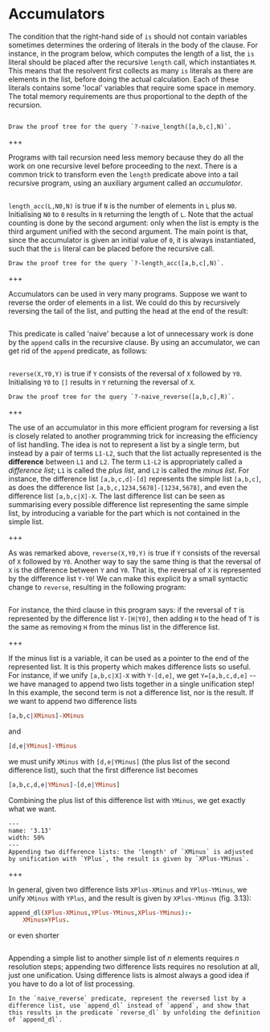 <!--H3: Section 3.6-->
# Accumulators #

The condition that the right-hand side of `is` should not contain variables sometimes determines the ordering of literals in the body of the clause. For instance, in the program below, which computes the length of a list, the `is` literal should be placed after the recursive `length` call, which instantiates `M`. This means that the resolvent first collects as many `is` literals as there are elements in the list, before doing the actual calculation. Each of these literals contains some 'local' variables that require some space in memory. The total memory requirements are thus proportional to the depth of the recursion.
```{swish} 3.6.0
```

```{exercise} 3.10
Draw the proof tree for the query `?-naive_length([a,b,c],N)`.
```

+++

Programs with tail recursion need less memory because they do all the work on one recursive level before proceeding to the next. There is a common trick to transform even the `length` predicate above into a tail recursive program, using an auxiliary argument called an *accumulator*.
```{swish} 3.6.1
```
`length_acc(L,N0,N)` is true if `N` is the number of elements in `L` plus `N0`. Initialising `N0` to `0` results in `N` returning the length of `L`. Note that the actual counting is done by the second argument: only when the list is empty is the third argument unified with the second argument. The main point is that, since the accumulator is given an initial value of `0`, it is always instantiated, such that the `is` literal can be placed before the recursive call.

```{exercise} 3.11
Draw the proof tree for the query `?-length_acc([a,b,c],N)`.
```

+++

Accumulators can be used in very many programs. Suppose we want to reverse the order of elements in a list. We could do this by recursively reversing the tail of the list, and putting the head at the end of the result:
```{swish} 3.6.2
```
This predicate is called 'naive' because a lot of unnecessary work is done by the `append` calls in the recursive clause.
By using an accumulator, we can get rid of the `append` predicate, as follows:
```{swish} 3.6.3
```
`reverse(X,Y0,Y)` is true if `Y` consists of the reversal of `X` followed by `Y0`. Initialising `Y0` to `[]` results in `Y` returning the reversal of `X`.

```{exercise} 3.12
Draw the proof tree for the query `?-naive_reverse([a,b,c],R)`.
```

+++

The use of an accumulator in this more efficient program for reversing a list is closely related to another programming trick for increasing the efficiency of list handling. The idea is not to represent a list by a single term, but instead by a pair of terms `L1-L2`, such that the list actually represented is the **difference** between `L1` and `L2`. The term `L1-L2` is appropriately called a *difference list*; `L1` is called the *plus list*, and `L2` is called the *minus list*. For instance, the difference list `[a,b,c,d]-[d]` represents the simple list `[a,b,c]`, as does the difference list `[a,b,c,1234,5678]-[1234,5678]`, and even the difference list `[a,b,c|X]-X`. The last difference list can be seen as summarising every possible difference list representing the same simple list, by introducing a variable for the part which is not contained in the simple list.

+++

As was remarked above, `reverse(X,Y0,Y)` is true if `Y` consists of the reversal of `X` followed by `Y0`. Another way to say the same thing is that the reversal of `X` is the difference between `Y` and `Y0`. That is, the reversal of `X` is represented by the difference list `Y-Y0`! We can make this explicit by a small syntactic change to `reverse`, resulting in the following program:
```{swish} 3.6.4
```
For instance, the third clause in this program says: if the reversal of `T` is represented by the difference list `Y-[H|Y0]`, then adding `H` to the head of `T` is the same as removing `H` from the minus list in the difference list.

+++

If the minus list is a variable, it can be used as a pointer to the end of the represented list. It is this property which makes difference lists so useful. For instance, if we unify `[a,b,c|X]-X` with `Y-[d,e]`, we get `Y=[a,b,c,d,e]` -- we have managed to append two lists together in a single unification step! In this example, the second term is not a difference list, nor is the result. If we want to append two difference lists
```Prolog
[a,b,c|XMinus]-XMinus
```
and
```Prolog
[d,e|YMinus]-YMinus
```
we must unify `XMinus` with `[d,e|YMinus]` (the plus list of the second difference list), such that the first difference list becomes
```Prolog
[a,b,c,d,e|YMinus]-[d,e|YMinus]
```
Combining the plus list of this difference list with `YMinus`, we get exactly what we want.

```{figure} /src/fig/part_i/image046.svg
---
name: '3.13'
width: 50%
---
Appending two difference lists: the 'length' of `XMinus` is adjusted by unification with `YPlus`, the result is given by `XPlus-YMinus`.
```

+++

In general, given two difference lists `XPlus-XMinus` and `YPlus-YMinus`, we unify `XMinus` with `YPlus`, and the result is given by `XPlus-YMinus` (fig. 3.13):
```Prolog
append_dl(XPlus-XMinus,YPlus-YMinus,XPlus-YMinus):-
    XMinus=YPlus.
```
or even shorter
```{swish} 3.6.5
```
Appending a simple list to another simple list of *n* elements requires *n* resolution steps; appending two difference lists requires no resolution at all, just one unification. Using difference lists is almost always a good idea if you have to do a lot of list processing.

```{exercise} 3.13
In the `naive_reverse` predicate, represent the reversed list by a difference list, use `append_dl` instead of `append`, and show that this results in the predicate `reverse_dl` by unfolding the definition of `append_dl`.
```
